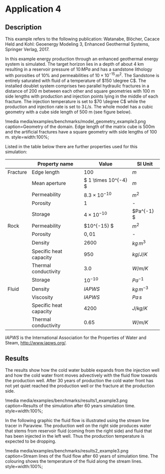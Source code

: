 # Application 4
## Description

This example refers to the following publication: Watanabe, Blöcher, Cacace Held and Kohl: Geoenergy Modeling 3, Enhanced Geothermal Systems, Springer Verlag, 2017.

In this example energy production through an enhanced geothermal energy system is simulated. The target horizon lies in a depth of about 4 km resulting in a reservoir pressure of $10 \, MPa$ and has a sandstone lithology with porosities of 10% and permeabilities of $10 \times 10^{-15} \,m^2$. The Sandstone is entirely saturated with fluid of a temperature of $150 \degree C$. The installed doublet system comprises two parallel hydraulic fractures in a distance of 200 m between each other and square geometries with 100 m side lengths with production and injection points lying in the middle of each fracture. The injection temperature is set to $70 \degree C$ while the production and injection rate is set to $3 \, L/s$. The whole model has a cubic geometry with a cube side length of 500 m (see figure below).

!media media/examples/benchmarks/model_geometry_example3.png
       caption=Geometry of the domain. Edge length of the matrix cube is 500m and the artificial fractures have a square geometry with side lengths of 100 m.
       style=width:100%;

Listed in the table below there are further properties used for this simulation:

|             | Property name         | Value                |SI Unit        |
|-------------|-----------------------|----------------------|---------------|
|Fracture     | Edge length           | $100$                | $m$           |
|             | Mean aperture         | $ 1 \times 10^{-4} $ | $m$           |
|             | Permeability          | $8.3 \times 10^{-10}$| $m^2$         |
|             | Porosity              | $1$                  | -             |
|             | Storage               | $4 \times 10^{-10}$  | $Pa^{-1} $    |
|Rock         | Permeability          | $10^{-15} $          | $m^2$         |
|             | Porosity              | $0,01$               | -             |
|             | Density               | $2600$               | $kg \, m^{3}$|
|             | Specific heat capacity| $950$                | $kg/J/K$      |
|             | Thermal conductivity  | $3.0$                | $W/m/K$       |
|             | Storage               | $10^{-10}$           | $Pa^{-1}$     |
|Fluid        | Density               | $IAPWS$              | $kg \, m^{-3}$|
|             | Viscosity             | $IAPWS$              | $Pa \, s$     |
|             | Specific heat capacity| $4200$               | $J/kg/K$      |
|             | Thermal conductivity  | $0.65$               | $W/m/K$       |

$IAPWS$ is the International Association for the Properties of Water and Steam, http://www.iapws.org/.

## Results

The results show how the cold water bubble expands from the injection well and how the cold water front moves advectively with the fluid flow towards the production well. After 30 years of production the cold water front has not yet quiet reached the production well or the fracture at the production side.

!media media/examples/benchmarks/results1_example3.png
       caption=Results of the simulation after 60 years simulation time.
       style=width:100%;

In the following graphic the fluid flow is illustrated using the stream line tracer in Paraview. The production well on the right side produces water that stems from reservoir fluid (coming from the right side) and fluid that has been injected in the left well. Thus the production temperature is expected to be dropping.

!media media/examples/benchmarks/results2_example3.png
       caption=Stream lines of the fluid flow after 60 years of simulation time. The colouring shows the temperature of the fluid along the stream lines.
       style=width:100%;
